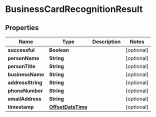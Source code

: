 
# BusinessCardRecognitionResult

## Properties
Name | Type | Description | Notes
------------ | ------------- | ------------- | -------------
**successful** | **Boolean** |  |  [optional]
**personName** | **String** |  |  [optional]
**personTitle** | **String** |  |  [optional]
**businessName** | **String** |  |  [optional]
**addressString** | **String** |  |  [optional]
**phoneNumber** | **String** |  |  [optional]
**emailAddress** | **String** |  |  [optional]
**timestamp** | [**OffsetDateTime**](OffsetDateTime.md) |  |  [optional]



